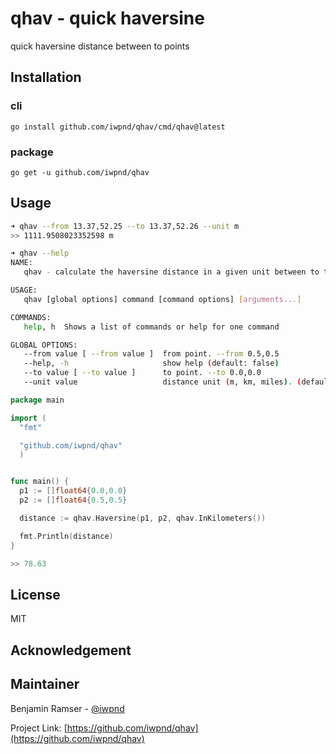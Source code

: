 # qhav - quick haversine

quick haversine distance between to points

## Installation

### cli

```
go install github.com/iwpnd/qhav/cmd/qhav@latest
```

### package

```
go get -u github.com/iwpnd/qhav
```

## Usage

```bash
➜ qhav --from 13.37,52.25 --to 13.37,52.26 --unit m
>> 1111.9508023352598 m

➜ qhav --help
NAME:
   qhav - calculate the haversine distance in a given unit between to two points

USAGE:
   qhav [global options] command [command options] [arguments...]

COMMANDS:
   help, h  Shows a list of commands or help for one command

GLOBAL OPTIONS:
   --from value [ --from value ]  from point. --from 0.5,0.5
   --help, -h                     show help (default: false)
   --to value [ --to value ]      to point. --to 0.0,0.0
   --unit value                   distance unit (m, km, miles). (default: "km")
```

```go
package main

import (
  "fmt"

  "github.com/iwpnd/qhav"
  )


func main() {
  p1 := []float64{0.0,0.0}
  p2 := []float64{0.5,0.5}

  distance := qhav.Haversine(p1, p2, qhav.InKilometers())

  fmt.Println(distance)
}

>> 78.63
```

## License

MIT

## Acknowledgement

## Maintainer

Benjamin Ramser - [@iwpnd](https://github.com/iwpnd)

Project Link: [https://github.com/iwpnd/qhav](https://github.com/iwpnd/qhav)
